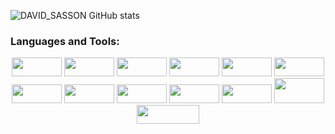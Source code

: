 ![DAVID_SASSON GitHub stats](https://github-readme-stats.vercel.app/api?username=DavidSasson22&show_icons=true&theme=tokyonight)



### Languages and Tools:
<p align="center">
  <img src="https://img.shields.io/badge/-HTML5-informational?style=flat&logo=html5&logoColor=white&color=ff7c58" width="80" height="30">
  <img src="https://img.shields.io/badge/-CSS3-informational?style=flat&logo=css3&logoColor=white&color=1572B6"  width="80" height="30">
  <img src="https://img.shields.io/badge/-Sass-informational?style=flat&logo=sass&logoColor=white&color=CC6699"  width="80" height="30">
  <img src="https://img.shields.io/badge/-Javascript-informational?style=flat&logo=javascript&logoColor=white&color=F7DF1E"  width="80" height="30">
  <img src ="https://img.shields.io/badge/TypeScript-007ACC?style=for-the-badge&logo=typescript&logoColor=white"  width="80" height="30">
  <img src="https://img.shields.io/badge/React-20232A?style=for-the-badge&logo=react&logoColor=61DAFB"  width="80" height="30">
  <img src="https://img.shields.io/badge/React_Native-20232A?style=for-the-badge&logo=react&logoColor=61DAFB"  width="80" height="30">
  <img src="https://img.shields.io/badge/-Redux-informational?style=flat&logo=redux&logoColor=white&color=764ABC"  width="80" height="30">
  <img src="https://img.shields.io/badge/-NodeJS-informational?style=flat&logo=node.js&logoColor=white&color=339933"  width="80" height="30">
  <img src="https://img.shields.io/badge/-MongoDB-informational?style=flat&logo=mongodb&logoColor=white&color=47A248"  width="80" height="30">
  <img src="https://img.shields.io/badge/-Express-informational?style=flat&logo=ubuntu&logoColor=white&color=E95420"  width="80" height="30">
  <img src="https://img.shields.io/badge/Python-14354C?style=for-the-badge&logo=python&logoColor=white"  width="80" height="40">  
  <img src="https://img.shields.io/badge/-Postman-informational?style=flat&logo=Adobe%20Photoshop&logoColor=white&color=31A8FF"  width="100" height="30">
</p>
  



<!--
**DavidSasson22/DavidSasson22** is a ✨ _special_ ✨ repository because its `README.md` (this file) appears on your GitHub profile.

Here are some ideas to get you started:

- 🔭 I’m currently working on Appleseeds academy
- 🌱 I’m currently learning Web developement
- 👯 I’m looking to collaborate on ...
- 🤔 I’m looking for help with ...
- 💬 Ask me about ...
- 📫 How to reach me: ...
- 😄 Pronouns: ...
- ⚡ Fun fact: ...
-->
